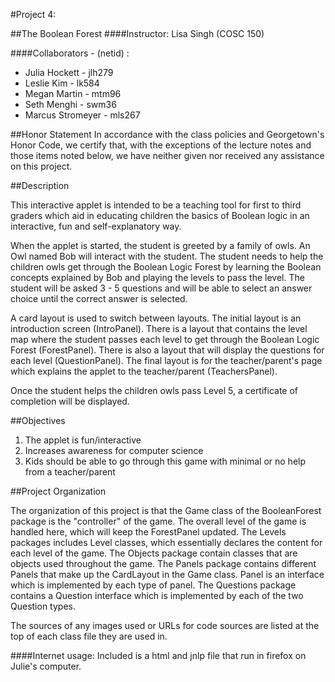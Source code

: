 #Project 4:

##The Boolean Forest
####Instructor: Lisa Singh (COSC 150)

####Collaborators - (netid) :      
* Julia Hockett - jlh279
* Leslie Kim  - lk584
* Megan Martin - mtm96
* Seth Menghi - swm36
* Marcus Stromeyer - mls267


##Honor Statement
 In accordance with the class policies and Georgetown's Honor Code,
 we certify that, with the exceptions of the lecture notes and those
 items noted below, we have neither given nor received any assistance
 on this project.


##Description

 This interactive applet is intended to be a teaching tool for first
 to third graders which aid in educating children the basics of Boolean
 logic in an interactive, fun and self-explanatory way.
 
 When the applet is started, the student is greeted by a family of owls.
 An Owl named Bob will interact with the student. The student needs to
 help the children owls get through the Boolean Logic Forest by learning
 the Boolean concepts explained by Bob and playing the levels to pass
 the level. The student will be asked 3 - 5 questions and will be able
 to select an answer choice until the correct answer is selected.
 
 A card layout is used to switch between layouts. The initial layout is
 an introduction screen (IntroPanel). There is a layout that contains the
 level map where the student passes each level to get through the Boolean
 Logic Forest (ForestPanel). There is also a layout that will display the
 questions for each level (QuestionPanel). The final layout is for the
 teacher/parent's page which explains the applet to the teacher/parent
 (TeachersPanel).
 
 Once the student helps the children owls pass Level 5, a certificate of
 completion will be displayed.
 

##Objectives

1. The applet is fun/interactive
2. Increases awareness for computer science
3. Kids should be able to go through this game with minimal or no help
    from a teacher/parent
    

##Project Organization

 The organization of this project is that the Game class of the
 BooleanForest package is the "controller" of the game. The overall level
 of the game is handled here, which will keep the ForestPanel updated.
 The Levels packages includes Level classes, which essentially declares
 the content for each level of the game. The Objects package contain
 classes that are objects used throughout the game. The Panels package
 contains different Panels that make up the CardLayout in the Game class.
 Panel is an interface which is implemented by each type of panel. The
 Questions package contains a Question interface which is implemented
 by each of the two Question types.
 
 The sources of any images used or URLs for code sources are listed at the
 top of each class file they are used in.


####Internet usage: 
Included is a html and jnlp file that run in firefox on Julie's computer. 
